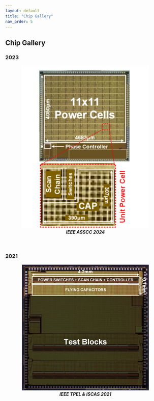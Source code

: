 ```yaml
---
layout: default
title: "Chip Gallery"
nav_order: 5
---
```


## Chip Gallery

### 2023
<div style="text-align: center;">
<img src="/assets/img/2023_Doojin_Donghee_ASSCC.png" alt="2023_ASSCC" width="400" /><br>
<span style="font-style: italic;"><strong>IEEE ASSCC 2024</strong></span>
</div>
<br>
<br>

### 2021
<div style="text-align: center;">
<img src="/assets/img/2021_Doojin_TPEL_ISCAS.png" alt="2021_TPEL_ISCAS" width="400" /><br>
<span style="font-style: italic;"><strong>IEEE TPEL & ISCAS 2021</strong></span>
</div>
